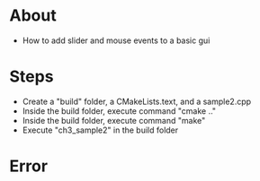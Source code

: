 # About
- How to add slider and mouse events to a basic gui

# Steps
- Create a "build" folder, a CMakeLists.text, and a sample2.cpp
- Inside the build folder, execute command "cmake .."
- Inside the build folder, execute command "make"
- Execute "ch3_sample2" in the build folder

# Error
